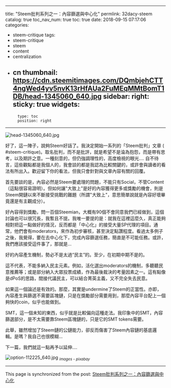 
---
title: "Steem批判系列之一：內容篩選與中心化"
permlink: 32dacy-steem
catalog: true
toc_nav_num: true
toc: true
date: 2018-09-15 07:17:06
categories:
- steem-critique
tags:
- steem-critique
- steem
- content
- centralization
- cn
thumbnail: https://cdn.steemitimages.com/DQmbjehCTT4ngWed4yv5nvK13rHfAUa2FuMEqMMtBomT1DB/head-1345060_640.jpg
sidebar:
    right:
        sticky: true
widgets:
    -
        type: toc
        position: right
---


![head-1345060_640.jpg](https://cdn.steemitimages.com/DQmbjehCTT4ngWed4yv5nvK13rHfAUa2FuMEqMMtBomT1DB/head-1345060_640.jpg)

好了，這一陣子，說夠Steem好話了。我決定開始一系列的「Steem批判」文章 ( #steem-critique)。取名批判，而不是批評，就是希望不是淪為抱怨，而是帶有思考，以及期許之意。一種刻意的，但仍強調理性的，高度檢視的眼光.... 自不待言，這些觀點都是我個人的，我會談的都是我認為比較關鍵的，或許會與讀者的看法有所出入。歡迎留下你的看法，但我只會針對與文章內容有關的回覆。

首先要談的是，內容必然是Steem要處理的問題，不能只有Social，不管Content（這點很容易證明）。但如何讓"大致上"是好的內容獲得更多或獎勵的機會，則是Steem開鏈以來不斷接受挑戰的難題（所謂"大致上"，意思簡單說就是內容好壞畢竟還是有主觀成分）。

好內容得到獎勵，問一百個Steemian，大概有90個不會同意我們已經做到，這個討論也可以很冗長，我暫且不提。我唯一要提的是：就我在這裡這麼久，真正能夠相對把這一點做好的情況，反而都是「中心化」的接受大量SP代理的項目。通常，他們會有moderators，來作為初步審核，甚至決定點讚程度。看過太多例子之後，我覺得，要在去中心化下，完成內容篩選任務，簡直是不可能任務。或許，我們應該接受這件事了，那就是...

好的內容產生機制，勢必不是太過“民主”的。至少，在初期中期不是的。

這不代表，不能多納入民主元素。例如，活化選出moderators的機制，多聽聽民意推薦等；或是部分納入大眾投票成績，作為最後裁決的考量因素之一。這有點像是dPoS的思路，間接代議民主，可以結合菁英主義，又不完全失去民意。

如果這一個論述是有效的。那麼，其實是undermine了Steem的正當性。亦即，內容產生與篩選不需要區塊鏈，只是在獎勵部分需要用到，那麼內容平台配上一個夠快的coin，似乎也能做到。

SMT，這一個未知的東西，似乎就是比較偏向這種走法。我印象中的SMT，內容篩選部分，是不太需要靠Steem區塊鏈的，只是它的SMT tokens需要。

此舉，雖然增加了Steem鏈的公鏈能力，卻反而傷害了Steem內容鏈的基底邏輯。是嗎？我自己也很模糊...

下一篇，我們就這一點再予以延伸....

![option-112225_640.jpg](https://cdn.steemitimages.com/DQmehepZg8Tod1z6x391EQXJKrCEWG5NFdxG7vkGHiky8mT/option-112225_640.jpg)
<sub>*images - pixabay*</sub>

- - -

This page is synchronized from the post: [Steem批判系列之一：內容篩選與中心化](https://steemit.com/@deanliu/32dacy-steem)
